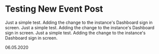 # Testing New Event Post

Just a simple test. Adding the change to the instance's Dashboard sign in screen.
Just a simple test. Adding the change to the instance's Dashboard sign in screen.
Just a simple test. Adding the change to the instance's Dashboard sign in screen.

06.05.2020
